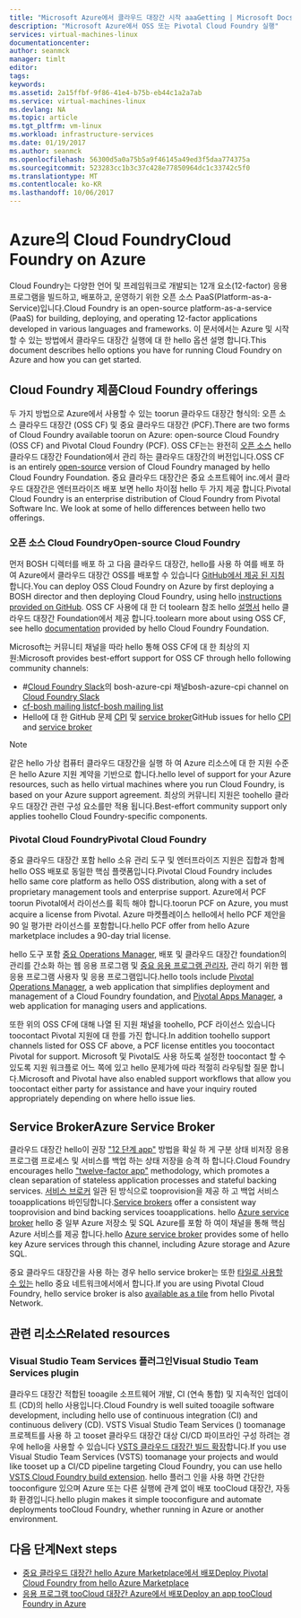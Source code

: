 ```yaml
---
title: "Microsoft Azure에서 클라우드 대장간 시작 aaaGetting | Microsoft Docs"
description: "Microsoft Azure에서 OSS 또는 Pivotal Cloud Foundry 실행"
services: virtual-machines-linux
documentationcenter: 
author: seanmck
manager: timlt
editor: 
tags: 
keywords: 
ms.assetid: 2a15ffbf-9f86-41e4-b75b-eb44c1a2a7ab
ms.service: virtual-machines-linux
ms.devlang: NA
ms.topic: article
ms.tgt_pltfrm: vm-linux
ms.workload: infrastructure-services
ms.date: 01/19/2017
ms.author: seanmck
ms.openlocfilehash: 56300d5a0a75b5a9f46145a49ed3f5daa774375a
ms.sourcegitcommit: 523283cc1b3c37c428e77850964dc1c33742c5f0
ms.translationtype: MT
ms.contentlocale: ko-KR
ms.lasthandoff: 10/06/2017
---
```

# <a name="cloud-foundry-on-azure"></a><span data-ttu-id="fbd35-103">Azure의 Cloud Foundry</span><span class="sxs-lookup"><span data-stu-id="fbd35-103">Cloud Foundry on Azure</span></span>

<span data-ttu-id="fbd35-104">Cloud Foundry는 다양한 언어 및 프레임워크로 개발되는 12개 요소(12-factor) 응용 프로그램을 빌드하고, 배포하고, 운영하기 위한 오픈 소스 PaaS(Platform-as-a-Service)입니다.</span><span class="sxs-lookup"><span data-stu-id="fbd35-104">Cloud Foundry is an open-source platform-as-a-service (PaaS) for building, deploying, and operating 12-factor applications developed in various languages and frameworks.</span></span> <span data-ttu-id="fbd35-105">이 문서에서는 Azure 및 시작할 수 있는 방법에서 클라우드 대장간 실행에 대 한 hello 옵션 설명 합니다.</span><span class="sxs-lookup"><span data-stu-id="fbd35-105">This document describes hello options you have for running Cloud Foundry on Azure and how you can get started.</span></span>

## <a name="cloud-foundry-offerings"></a><span data-ttu-id="fbd35-106">Cloud Foundry 제품</span><span class="sxs-lookup"><span data-stu-id="fbd35-106">Cloud Foundry offerings</span></span>

<span data-ttu-id="fbd35-107">두 가지 방법으로 Azure에서 사용할 수 있는 toorun 클라우드 대장간 형식의: 오픈 소스 클라우드 대장간 (OSS CF) 및 중요 클라우드 대장간 (PCF).</span><span class="sxs-lookup"><span data-stu-id="fbd35-107">There are two forms of Cloud Foundry available toorun on Azure: open-source Cloud Foundry (OSS CF) and Pivotal Cloud Foundry (PCF).</span></span> <span data-ttu-id="fbd35-108">OSS CF는는 완전히 [오픈 소스](https://github.com/cloudfoundry) hello 클라우드 대장간 Foundation에서 관리 하는 클라우드 대장간의 버전입니다.</span><span class="sxs-lookup"><span data-stu-id="fbd35-108">OSS CF is an entirely [open-source](https://github.com/cloudfoundry) version of Cloud Foundry managed by hello Cloud Foundry Foundation.</span></span> <span data-ttu-id="fbd35-109">중요 클라우드 대장간은 중요 소프트웨어 inc.에서 클라우드 대장간은 엔터프라이즈 배포 보면 hello 차이점 hello 두 가지 제공 합니다.</span><span class="sxs-lookup"><span data-stu-id="fbd35-109">Pivotal Cloud Foundry is an enterprise distribution of Cloud Foundry from Pivotal Software Inc. We look at some of hello differences between hello two offerings.</span></span>

### <a name="open-source-cloud-foundry"></a><span data-ttu-id="fbd35-110">오픈 소스 Cloud Foundry</span><span class="sxs-lookup"><span data-stu-id="fbd35-110">Open-source Cloud Foundry</span></span>

<span data-ttu-id="fbd35-111">먼저 BOSH 디렉터를 배포 하 고 다음 클라우드 대장간, hello를 사용 하 여를 배포 하 여 Azure에서 클라우드 대장간 OSS를 배포할 수 있습니다 [GitHub에서 제공 된 지침](https://github.com/cloudfoundry-incubator/bosh-azure-cpi-release/blob/master/docs/guidance.md)합니다.</span><span class="sxs-lookup"><span data-stu-id="fbd35-111">You can deploy OSS Cloud Foundry on Azure by first deploying a BOSH director and then deploying Cloud Foundry, using hello [instructions provided on GitHub](https://github.com/cloudfoundry-incubator/bosh-azure-cpi-release/blob/master/docs/guidance.md).</span></span> <span data-ttu-id="fbd35-112">OSS CF 사용에 대 한 더 toolearn 참조 hello [설명서](https://docs.cloudfoundry.org/) hello 클라우드 대장간 Foundation에서 제공 합니다.</span><span class="sxs-lookup"><span data-stu-id="fbd35-112">toolearn more about using OSS CF, see hello [documentation](https://docs.cloudfoundry.org/) provided by hello Cloud Foundry Foundation.</span></span>

<span data-ttu-id="fbd35-113">Microsoft는 커뮤니티 채널을 따라 hello 통해 OSS CF에 대 한 최상의 지원:</span><span class="sxs-lookup"><span data-stu-id="fbd35-113">Microsoft provides best-effort support for OSS CF through hello following community channels:</span></span>

- #<a name="bosh-azure-cpi-channel-on-cloud-foundry-slackhttpsslackcloudfoundryorg"></a><span data-ttu-id="fbd35-114">[Cloud Foundry Slack](https://slack.cloudfoundry.org/)의 bosh-azure-cpi 채널</span><span class="sxs-lookup"><span data-stu-id="fbd35-114">bosh-azure-cpi channel on [Cloud Foundry Slack](https://slack.cloudfoundry.org/)</span></span>
- [<span data-ttu-id="fbd35-115">cf-bosh mailing list</span><span class="sxs-lookup"><span data-stu-id="fbd35-115">cf-bosh mailing list</span></span>](https://lists.cloudfoundry.org/pipermail/cf-bosh)
- <span data-ttu-id="fbd35-116">Hello에 대 한 GitHub 문제 [CPI](https://github.com/cloudfoundry-incubator/bosh-azure-cpi-release/issues) 및 [service broker](https://github.com/Azure/meta-azure-service-broker/issues)</span><span class="sxs-lookup"><span data-stu-id="fbd35-116">GitHub issues for hello [CPI](https://github.com/cloudfoundry-incubator/bosh-azure-cpi-release/issues) and [service broker](https://github.com/Azure/meta-azure-service-broker/issues)</span></span>

>[!NOTE]
> <span data-ttu-id="fbd35-117">같은 hello 가상 컴퓨터 클라우드 대장간을 실행 하 여 Azure 리소스에 대 한 지원 수준은 hello Azure 지원 계약을 기반으로 합니다.</span><span class="sxs-lookup"><span data-stu-id="fbd35-117">hello level of support for your Azure resources, such as hello virtual machines where you run Cloud Foundry, is based on your Azure support agreement.</span></span> <span data-ttu-id="fbd35-118">최상의 커뮤니티 지원은 toohello 클라우드 대장간 관련 구성 요소를만 적용 됩니다.</span><span class="sxs-lookup"><span data-stu-id="fbd35-118">Best-effort community support only applies toohello Cloud Foundry-specific components.</span></span>

### <a name="pivotal-cloud-foundry"></a><span data-ttu-id="fbd35-119">Pivotal Cloud Foundry</span><span class="sxs-lookup"><span data-stu-id="fbd35-119">Pivotal Cloud Foundry</span></span>

<span data-ttu-id="fbd35-120">중요 클라우드 대장간 포함 hello 소유 관리 도구 및 엔터프라이즈 지원은 집합과 함께 hello OSS 배포로 동일한 핵심 플랫폼입니다.</span><span class="sxs-lookup"><span data-stu-id="fbd35-120">Pivotal Cloud Foundry includes hello same core platform as hello OSS distribution, along with a set of proprietary management tools and enterprise support.</span></span> <span data-ttu-id="fbd35-121">Azure에서 PCF toorun Pivotal에서 라이선스를 획득 해야 합니다.</span><span class="sxs-lookup"><span data-stu-id="fbd35-121">toorun PCF on Azure, you must acquire a license from Pivotal.</span></span> <span data-ttu-id="fbd35-122">Azure 마켓플레이스 hello에서 hello PCF 제안을 90 일 평가판 라이선스를 포함합니다.</span><span class="sxs-lookup"><span data-stu-id="fbd35-122">hello PCF offer from hello Azure marketplace includes a 90-day trial license.</span></span>

<span data-ttu-id="fbd35-123">hello 도구 포함 [중요 Operations Manager](http://docs.pivotal.io/pivotalcf/customizing/), 배포 및 클라우드 대장간 foundation의 관리를 간소화 하는 웹 응용 프로그램 및 [중요 응용 프로그램 관리자](https://docs.pivotal.io/pivotalcf/console/), 관리 하기 위한 웹 응용 프로그램 사용자 및 응용 프로그램입니다.</span><span class="sxs-lookup"><span data-stu-id="fbd35-123">hello tools include [Pivotal Operations Manager](http://docs.pivotal.io/pivotalcf/customizing/), a web application that simplifies deployment and management of a Cloud Foundry foundation, and [Pivotal Apps Manager](https://docs.pivotal.io/pivotalcf/console/), a web application for managing users and applications.</span></span>

<span data-ttu-id="fbd35-124">또한 위의 OSS CF에 대해 나열 된 지원 채널을 toohello, PCF 라이선스 있습니다 toocontact Pivotal 지원에 대 한를 가진 합니다.</span><span class="sxs-lookup"><span data-stu-id="fbd35-124">In addition toohello support channels listed for OSS CF above, a PCF license entitles you toocontact Pivotal for support.</span></span> <span data-ttu-id="fbd35-125">Microsoft 및 Pivotal도 사용 하도록 설정한 toocontact 할 수 있도록 지원 워크플로 어느 쪽에 있고 hello 문제가에 따라 적절히 라우팅할 질문 합니다.</span><span class="sxs-lookup"><span data-stu-id="fbd35-125">Microsoft and Pivotal have also enabled support workflows that allow you toocontact either party for assistance and have your inquiry routed appropriately depending on where hello issue lies.</span></span>

## <a name="azure-service-broker"></a><span data-ttu-id="fbd35-126">Service Broker</span><span class="sxs-lookup"><span data-stu-id="fbd35-126">Azure Service Broker</span></span>

<span data-ttu-id="fbd35-127">클라우드 대장간 hello이 권장 ["12 단계 app"](https://12factor.net/) 방법을 확실 하 게 구분 상태 비저장 응용 프로그램 프로세스 및 서비스를 백업 하는 상태 저장을 승격 하 합니다.</span><span class="sxs-lookup"><span data-stu-id="fbd35-127">Cloud Foundry encourages hello ["twelve-factor app"](https://12factor.net/) methodology, which promotes a clean separation of stateless application processes and stateful backing services.</span></span> <span data-ttu-id="fbd35-128">[서비스 브로커](https://docs.cloudfoundry.org/services/api.html) 일관 된 방식으로 tooprovision을 제공 하 고 백업 서비스 tooapplications 바인딩합니다.</span><span class="sxs-lookup"><span data-stu-id="fbd35-128">[Service brokers](https://docs.cloudfoundry.org/services/api.html) offer a consistent way tooprovision and bind backing services tooapplications.</span></span> <span data-ttu-id="fbd35-129">hello [Azure service broker](https://github.com/Azure/meta-azure-service-broker) hello 중 일부 Azure 저장소 및 SQL Azure를 포함 하 여이 채널을 통해 핵심 Azure 서비스를 제공 합니다.</span><span class="sxs-lookup"><span data-stu-id="fbd35-129">hello [Azure service broker](https://github.com/Azure/meta-azure-service-broker) provides some of hello key Azure services through this channel, including Azure storage and Azure SQL.</span></span>

<span data-ttu-id="fbd35-130">중요 클라우드 대장간을 사용 하는 경우 hello service broker는 또한 [타일로 사용할 수 있는](https://docs.pivotal.io/azure-sb/installing.html) hello 중요 네트워크에서에서 합니다.</span><span class="sxs-lookup"><span data-stu-id="fbd35-130">If you are using Pivotal Cloud Foundry, hello service broker is also [available as a tile](https://docs.pivotal.io/azure-sb/installing.html) from hello Pivotal Network.</span></span>

## <a name="related-resources"></a><span data-ttu-id="fbd35-131">관련 리소스</span><span class="sxs-lookup"><span data-stu-id="fbd35-131">Related resources</span></span>

### <a name="visual-studio-team-services-plugin"></a><span data-ttu-id="fbd35-132">Visual Studio Team Services 플러그인</span><span class="sxs-lookup"><span data-stu-id="fbd35-132">Visual Studio Team Services plugin</span></span>

<span data-ttu-id="fbd35-133">클라우드 대장간 적합된 tooagile 소프트웨어 개발, CI (연속 통합) 및 지속적인 업데이트 (CD)의 hello 사용입니다.</span><span class="sxs-lookup"><span data-stu-id="fbd35-133">Cloud Foundry is well suited tooagile software development, including hello use of continuous integration (CI) and continuous delivery (CD).</span></span> <span data-ttu-id="fbd35-134">VSTS Visual Studio Team Services () toomanage 프로젝트를 사용 하 고 tooset 클라우드 대장간 대상 CI/CD 파이프라인 구성 하려는 경우에 hello을 사용할 수 있습니다 [VSTS 클라우드 대장간 빌드 확장](https://marketplace.visualstudio.com/items?itemName=ms-vsts.cloud-foundry-build-extension)합니다.</span><span class="sxs-lookup"><span data-stu-id="fbd35-134">If you use Visual Studio Team Services (VSTS) toomanage your projects and would like tooset up a CI/CD pipeline targeting Cloud Foundry, you can use hello [VSTS Cloud Foundry build extension](https://marketplace.visualstudio.com/items?itemName=ms-vsts.cloud-foundry-build-extension).</span></span> <span data-ttu-id="fbd35-135">hello 플러그 인을 사용 하면 간단한 tooconfigure 있으며 Azure 또는 다른 실행에 관계 없이 배포 tooCloud 대장간, 자동화 환경입니다.</span><span class="sxs-lookup"><span data-stu-id="fbd35-135">hello plugin makes it simple tooconfigure and automate deployments tooCloud Foundry, whether running in Azure or another environment.</span></span>

## <a name="next-steps"></a><span data-ttu-id="fbd35-136">다음 단계</span><span class="sxs-lookup"><span data-stu-id="fbd35-136">Next steps</span></span>

- [<span data-ttu-id="fbd35-137">중요 클라우드 대장간 hello Azure Marketplace에서 배포</span><span class="sxs-lookup"><span data-stu-id="fbd35-137">Deploy Pivotal Cloud Foundry from hello Azure Marketplace</span></span>](https://azure.microsoft.com/en-us/marketplace/partners/pivotal/pivotal-cloud-foundryazure-pcf/)
- [<span data-ttu-id="fbd35-138">응용 프로그램 tooCloud 대장간 Azure에서 배포</span><span class="sxs-lookup"><span data-stu-id="fbd35-138">Deploy an app tooCloud Foundry in Azure</span></span>](./cloudfoundry-deploy-your-first-app.md)
